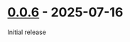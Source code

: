 # [0.0.6] - 2025-07-16

Initial release

[0.0.6]: https://github.com/mystenlabs/sui-rust-sdk/releases/tag/sui-rpc-0.0.6
